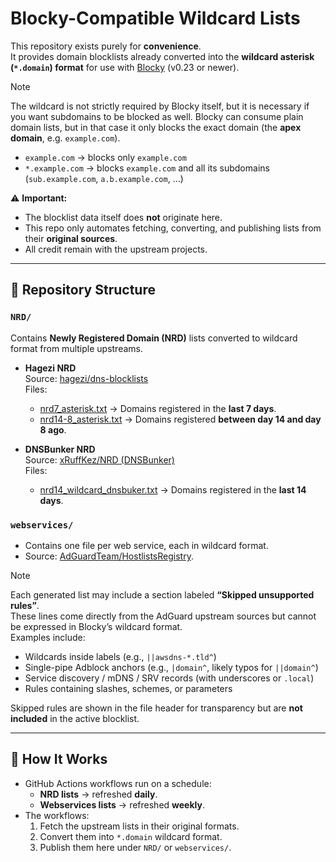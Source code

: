 # Blocky-Compatible Wildcard Lists

This repository exists purely for **convenience**.  
It provides domain blocklists already converted into the **wildcard asterisk (`*.domain`) format** for use with [Blocky](https://github.com/0xERR0R/blocky) (v0.23 or newer).

>[!NOTE]
>The wildcard is not strictly required by Blocky itself, but it is necessary if you want subdomains to be blocked as well. Blocky can consume plain domain lists, but in that case it only blocks the exact domain (the **apex domain**, e.g. `example.com`).
>
>- `example.com` → blocks only `example.com`  
>- `*.example.com` → blocks `example.com` and all its subdomains (`sub.example.com`, `a.b.example.com`, …)


⚠️ **Important:**  
- The blocklist data itself does **not** originate here.  
- This repo only automates fetching, converting, and publishing lists from their **original sources**.  
- All credit remain with the upstream projects.

---

## 📂 Repository Structure

### `NRD/`
Contains **Newly Registered Domain (NRD)** lists converted to wildcard format from multiple upstreams.

- **Hagezi NRD**  
  Source: [hagezi/dns-blocklists](https://github.com/hagezi/dns-blocklists)  
  Files:  
  - [nrd7_asterisk.txt](https://cebeerre.github.io/dnsblocklists/NRD/nrd7_asterisk.txt) → Domains registered in the **last 7 days**.  
  - [nrd14-8_asterisk.txt](https://cebeerre.github.io/dnsblocklists/NRD/nrd14-8_asterisk.txt) → Domains registered **between day 14 and day 8 ago**.

- **DNSBunker NRD**  
  Source: [xRuffKez/NRD (DNSBunker)](https://codeberg.org/xRuffKez/NRD)  
  Files:  
  - [nrd14_wildcard_dnsbuker.txt](https://cebeerre.github.io/dnsblocklists/NRD/nrd14_wildcard_dnsbuker.txt) → Domains registered in the **last 14 days**.

### `webservices/`
- Contains one file per web service, each in wildcard format.  
- Source: [AdGuardTeam/HostlistsRegistry](https://github.com/AdguardTeam/HostlistsRegistry).  

<!-- BEGIN:SERVICES_TABLE -->
<!-- END:SERVICES_TABLE -->

> [!NOTE]  
> Each generated list may include a section labeled **“Skipped unsupported rules”**.  
> These lines come directly from the AdGuard upstream sources but cannot be expressed in Blocky’s wildcard format.  
> Examples include:
> - Wildcards inside labels (e.g., `||awsdns-*.tld^`)  
> - Single-pipe Adblock anchors (e.g., `|domain^`, likely typos for `||domain^`)  
> - Service discovery / mDNS / SRV records (with underscores or `.local`)  
> - Rules containing slashes, schemes, or parameters  
>
> Skipped rules are shown in the file header for transparency but are **not included** in the active blocklist.  

---

## 🔄 How It Works

- GitHub Actions workflows run on a schedule:  
  - **NRD lists** → refreshed **daily**.  
  - **Webservices lists** → refreshed **weekly**.  
- The workflows:  
  1. Fetch the upstream lists in their original formats.  
  2. Convert them into `*.domain` wildcard format.  
  3. Publish them here under `NRD/` or `webservices/`.  
